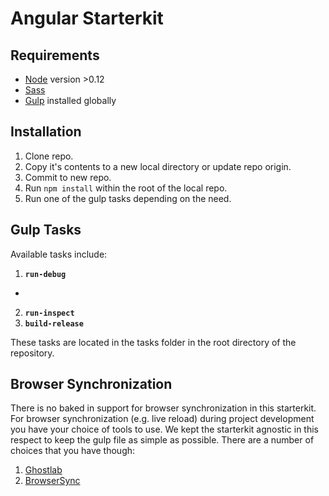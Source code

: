 # Angular Starterkit

## Requirements

+ [Node](http://nodejs.org/) version >0.12
+ [Sass](http://sass-lang.com/)
+ [Gulp](http://gulpjs.com/) installed globally

## Installation

1. Clone repo.
2. Copy it's contents to a new local directory or update repo origin.
3. Commit to new repo.
2. Run `npm install` within the root of the local repo.
3. Run one of the gulp tasks depending on the need.

## Gulp Tasks

Available tasks include:

1. **`run-debug`**
+ 
2. **`run-inspect`**
3. **`build-release`**

These tasks are located in the tasks folder in the root directory of the repository.

## Browser Synchronization

There is no baked in support for browser synchronization in this starterkit. For browser synchronization (e.g. live reload) during project development you have your choice of tools to use. We kept the starterkit agnostic in this respect to keep the gulp file as simple as possible. There are a number of choices that you have though:

1. [Ghostlab](http://vanamco.com/ghostlab/)
2. [BrowserSync](http://www.browsersync.io/)